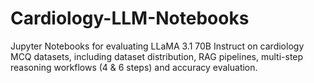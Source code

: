 # Cardiology-LLM-Notebooks
Jupyter Notebooks for evaluating LLaMA 3.1 70B Instruct on cardiology MCQ datasets, including dataset distribution, RAG pipelines, multi-step reasoning workflows (4 &amp; 6 steps) and accuracy evaluation.
